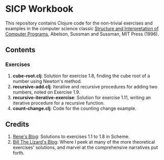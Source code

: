 SICP Workbook
=============

This repository contains Clojure code for the
non-trivial exercises and examples in the computer
science classic [Structure and Interpretation of
Computer Programs](http://mitpress.mit.edu/sicp/full-text/book/book.html),
 Abelson, Sussman and Sussman, MIT Press (1996).

## Contents

### Exercises

   1. **cube-root.clj**: Solution for exercise 1.8, finding the cube
                         root of a number using Newton's method.
   2. **recursive-add.clj**: Iterative and recursive procedures for adding two numbers,
                             noted on Exercise 1.9.
   3. **recursive-iterative-exercise**: Solution for exercise 1.11, writing
                                        an iterative procedure for a recursive function.
   4. **count-change.clj**: Code for the counting change example.

## Credits

   1. [Rene's Blog](http://wanttowriteprograms.blogspot.in/2007/03/structure-and-interpretation-of_14.html):
      Solutions to exercises 1.1 to 1.8 in Scheme.
   1. [Bill The Lizard's Blog](http://www.billthelizard.com/2009/10/sicp-challenge.html): Where I peek at many of the
      more theoretical exercises' solutions, and marvel at the comprehensive narratives put forth.
